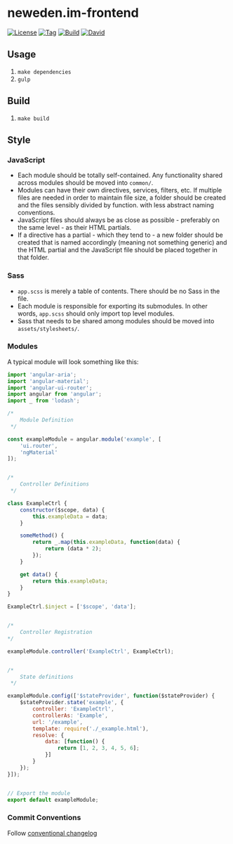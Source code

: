 # neweden.im-frontend
[![License](http://img.shields.io/badge/license-MIT-blue.svg?style=flat)](https://github.com/TomNeyland/neweden.im-frontend)
[![Tag](https://img.shields.io/github/tag/TomNeyland/neweden.im-frontend.svg?style=flat)](https://github.com/TomNeyland/neweden.im-frontend)
[![Build](https://travis-ci.org/TomNeyland/neweden.im-frontend.svg)](https://travis-ci.org/TomNeyland/neweden.im-frontend)
[![David](https://david-dm.org/TomNeyland/neweden.im-frontend.svg)](https://david-dm.org/TomNeyland/neweden.im-frontend.svg)
## Usage

1. `make dependencies`
2. `gulp`

## Build

1. `make build`

## Style

### JavaScript
- Each module should be totally self-contained. Any functionality shared across modules should be moved into `common/`.
- Modules can have their own directives, services, filters, etc. If multiple files are needed in order to maintain file size,
a folder should be created and the files sensibly divided by function.
with less abstract naming conventions.
- JavaScript files should always be as close as possible - preferably on the same level - as their HTML partials.
- If a directive has a partial - which they tend to - a new folder should be created that is named accordingly (meaning not something generic)
and the HTML partial and the JavaScript file should be placed together in that folder.

### Sass
- `app.scss` is merely a table of contents. There should be no Sass in the file.
- Each module is responsible for exporting its submodules. In other words, `app.scss` should only import top level modules.
- Sass that needs to be shared among modules should be moved into `assets/stylesheets/`.

### Modules

A typical module will look something like this:

```javascript
import 'angular-aria';
import 'angular-material';
import 'angular-ui-router';
import angular from 'angular';
import _ from 'lodash';

/*
	Module Definition
 */

const exampleModule = angular.module('example', [
    'ui.router',
    'ngMaterial'
]);


/*
	Controller Definitions
 */

class ExampleCtrl {
    constructor($scope, data) {
        this.exampleData = data;
    }

    someMethod() {
        return _.map(this.exampleData, function(data) {
            return (data * 2);
        });
    }

    get data() {
        return this.exampleData;
    }
}

ExampleCtrl.$inject = ['$scope', 'data'];


/*
	Controller Registration
*/

exampleModule.controller('ExampleCtrl', ExampleCtrl);


/*
	State definitions
 */

exampleModule.config(['$stateProvider', function($stateProvider) {
    $stateProvider.state('example', {
        controller: 'ExampleCtrl',
        controllerAs: 'Example',
        url: '/example',
        template: require('./_example.html'),
        resolve: {
            data: [function() {
                return [1, 2, 3, 4, 5, 6];
            }]
        }
    });
}]);


// Export the module
export default exampleModule;
```

### Commit Conventions

Follow [conventional changelog](https://github.com/ajoslin/conventional-changelog/blob/master/CONVENTIONS.md)
